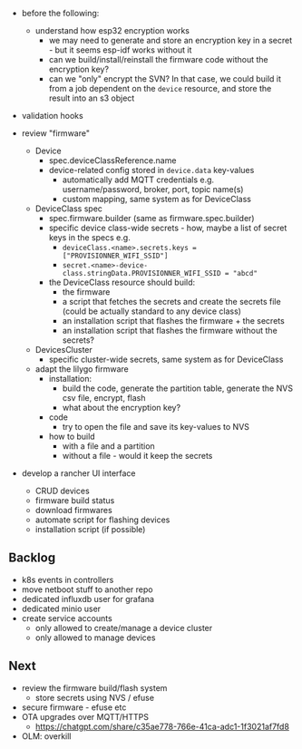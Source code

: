 - before the following:

  - understand how esp32 encryption works
    - we may need to generate and store an encryption key in a secret - but it seems esp-idf works without it
    - can we build/install/reinstall the firmware code without the encryption key?
    - can we "only" encrypt the SVN? In that case, we could build it from a job dependent on the `device` resource, and store the result into an s3 object

- validation hooks
- review "firmware"
  - Device
    - spec.deviceClassReference.name
    - device-related config stored in `device.data` key-values
      - automatically add MQTT credentials e.g. username/password, broker, port, topic name(s)
      - custom mapping, same system as for DeviceClass
  - DeviceClass spec
    - spec.firmware.builder (same as firmware.spec.builder)
    - specific device class-wide secrets - how, maybe a list of secret keys in the specs e.g.
      - `deviceClass.<name>.secrets.keys = ["PROVISIONNER_WIFI_SSID"]`
      - `secret.<name>-device-class.stringData.PROVISIONNER_WIFI_SSID = "abcd"`
    - the DeviceClass resource should build:
      - the firmware
      - a script that fetches the secrets and create the secrets file (could be actually standard to any device class)
      - an installation script that flashes the firmware + the secrets
      - an installation script that flashes the firmware without the secrets?
  - DevicesCluster
    - specific cluster-wide secrets, same system as for DeviceClass
  - adapt the lilygo firmware
    - installation:
      - build the code, generate the partition table, generate the NVS csv file, encrypt, flash
      - what about the encryption key?
    - code
      - try to open the file and save its key-values to NVS
    - how to build
      - with a file and a partition
      - without a file - would it keep the secrets
- develop a rancher UI interface

  - CRUD devices
  - firmware build status
  - download firmwares
  - automate script for flashing devices
  - installation script (if possible)

## Backlog

- k8s events in controllers
- move netboot stuff to another repo
- dedicated influxdb user for grafana
- dedicated minio user
- create service accounts
  - only allowed to create/manage a device cluster
  - only allowed to manage devices

## Next

- review the firmware build/flash system
  - store secrets using NVS / efuse
- secure firmware - efuse etc
- OTA upgrades over MQTT/HTTPS
  - https://chatgpt.com/share/c35ae778-766e-41ca-adc1-1f3021af7fd8
- OLM: overkill
